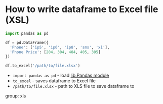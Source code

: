 # How to write dataframe to Excel file (XSL)

```python
import pandas as pd

df = pd.DataFrame({
  'Phone': ['ip5', 'ip6', 'ip8', 'sms', 'xi'],
  'Phone Price': [204, 304, 404, 405, 305]
})

df.to_excel('/path/to/file.xlsx')
```

- `import pandas as pd` - load [lib:Pandas module](/python-pandas/how-to-install-pandas)
- `to_excel` - saves dataframe to Excel file
- `/path/to/file.xlsx` - path to XLS file to save dataframe to

group: xls


